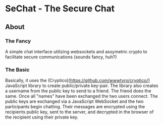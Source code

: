 # SeChat - The Secure Chat

## About

### The Fancy
A simple chat interface utilizing websockets and assymetric crypto to facilitate secure communications (sounds fancy, huh?)

### The Basic
Basically, it uses the (Cryptico)[https://github.com/wwwtyro/cryptico/] JavaScript library to create public/private key-pair. The library also creates a username from the public key to send to a friend. The friend does the same. Once all "names" have been exchanged the two users connect. The public keys are exchanged via a JavaScript WebSocket and the two participants begin chatting. Their messages are encrypted using the recipients public key, sent to the server, and decrypted in the browser of the recipient using their private key.